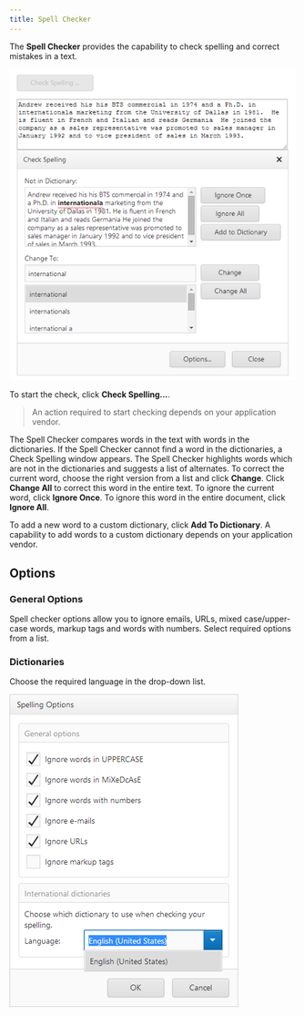 ```yaml
---
title: Spell Checker
---
```

The **Spell Checker** provides the capability to check spelling and correct mistakes in a text.

![Spell Checker](../images/Img24091.png)

To start the check, click **Check Spelling...**.

> An action required to start checking depends on your application vendor.

The Spell Checker compares words in the text with words in the dictionaries. If the Spell Checker cannot find a word in the dictionaries, a Check Spelling window appears. The Spell Checker highlights words which are not in the dictionaries and suggests a list of alternates. To correct the current word, choose the right version from a list and click **Change**. Click **Change All** to correct this word in the entire text. To ignore the current word, click **Ignore Once**. To ignore this word in the entire document, click **Ignore All**.

To add a new word to a custom dictionary, click **Add To Dictionary**. A capability to add words to a custom dictionary depends on your application vendor.

## Options
### General Options

Spell checker options allow you to ignore emails, URLs, mixed case/upper-case words, markup tags and words with numbers. Select required options from a list.

### Dictionaries

Choose the required language in the drop-down list.

![Spell Checker Options](../images/Img24092.png)